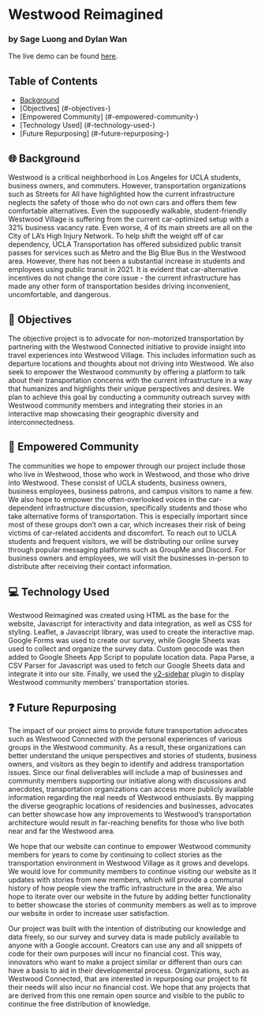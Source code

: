 # Westwood Reimagined
### by Sage Luong and Dylan Wan
The live demo can be found [here](https://dylanjwan.github.io/AA191ATransportation/team.html).

## Table of Contents ##
* [Background](https://github.com/DylanJWan/AA191ATransportation/blob/main/readme.md#-background-)
* [Objectives] (#-objectives-)
* [Empowered Community] (#-empowered-community-)
* [Technology Used] (#-technology-used-)
* [Future Repurposing] (#-future-repurposing-)

## 🌐 Background <a name="background"></a> ##
Westwood is a critical neighborhood in Los Angeles for UCLA students, business owners, and commuters. However, transportation organizations such as Streets for All have highlighted how the current infrastructure neglects the safety of those who do not own cars and offers them few comfortable alternatives. Even the supposedly walkable, student-friendly Westwood Village is suffering from the current car-optimized setup with a 32% business vacancy rate. Even worse, 4 of its main streets are all on the City of LA’s High Injury Network. To help shift the weight off of car dependency, UCLA Transportation has offered subsidized public transit passes for services such as Metro and the Big Blue Bus in the Westwood area. However, there has not been a substantial increase in students and employees using public transit in 2021. It is evident that car-alternative incentives do not change the core issue - the current infrastructure has made any other form of transportation besides driving inconvenient, uncomfortable, and dangerous.

## 📌 Objectives <a name="objectives"></a> ##
The objective project is to advocate for non-motorized transportation by partnering with the Westwood Connected initiative to provide insight into travel experiences into Westwood Village. This includes information such as departure locations and thoughts about not driving into Westwood. We also seek to empower the Westwood community by offering a platform to talk about their transportation concerns with the current infrastructure in a way that humanizes and highlights their unique perspectives and desires. We plan to achieve this goal by conducting a community outreach survey with Westwood community members and integrating their stories in an interactive map showcasing their geographic diversity and interconnectedness.

## 🙌 Empowered Community <a name="community"></a> ##
The communities we hope to empower through our project include those who live in Westwood, those who work in Westwood, and those who drive into Westwood. These consist of UCLA students, business owners, business employees, business patrons, and campus visitors to name a few. We also hope to empower the often-overlooked voices in the car-dependent infrastructure discussion, specifically students and those who take alternative forms of transportation. This is especially important since most of these groups don’t own a car, which increases their risk of being victims of car-related accidents and discomfort. To reach out to UCLA students and frequent visitors, we will be distributing our online survey through popular messaging platforms such as GroupMe and Discord. For business owners and employees, we will visit the businesses in-person to distribute after receiving their contact information.

## 💻 Technology Used <a name="technology"></a> ##
Westwood Reimagined was created using HTML as the base for the website, Javascript for interactivity and data integration, as well as CSS for styling. Leaflet, a Javascript library, was used to create the interactive map. Google Forms was used to create our survey, while Google Sheets was used to collect and organize the survey data. Custom geocode was then added to Google Sheets App Script to populate location data. Papa Parse, a CSV Parser for Javascript was used to fetch our Google Sheets data and integrate it into our site. Finally, we used the [v2-sidebar](https://github.com/Turbo87/sidebar-v2/tree/master) plugin to display Westwood community members' transportation stories.

## ❓ Future Repurposing <a name="future"></a> ##

The impact of our project aims to provide future transportation advocates such as Westwood Connected with the personal experiences of various groups in the Westwood community. As a result, these organizations can better understand the unique perspectives and stories of students, business owners, and visitors as they begin to identify and address transportation issues. Since our final deliverables will include a map of businesses and community members supporting our initiative along with discussions and anecdotes, transportation organizations can access more publicly available information regarding the real needs of Westwood enthusiasts. By mapping the diverse geographic locations of residencies and businesses, advocates can better showcase how any improvements to Westwood’s transportation architecture would result in far-reaching benefits for those who live both near and far the Westwood area.

We hope that our website can continue to empower Westwood community members for years to come by continuing to collect stories as the transportation environment in Westwood Village as it grows and develops. We would love for community members to continue visiting our website as it updates with stories from new members, which will provide a communal history of how people view the traffic infrastructure in the area. We also hope to iterate over our website in the future by adding better functionality to better showcase the stories of community members as well as to improve our website in order to increase user satisfaction.

Our project was built with the intention of distributing our knowledge and data freely, so our survey and survey data is made publicly available to anyone with a Google account. Creators can use any and all snippets of code for their own purposes will incur no financial cost. This way, innovators who want to make a project similar or different than ours can have a basis to aid in their developmental process. Organizations, such as Westwood Connected, that are interested in repurposing our project to fit their needs will also incur no financial cost. We hope that any projects that are derived from this one remain open source and visible to the public to continue the free distribution of knowledge.
